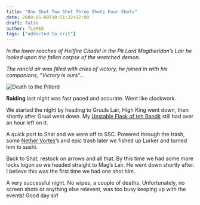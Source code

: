```yaml
---
title: "One Shot Two Shot Three Shots Four Shots"
date: 2008-05-09T10:51:22+12:00
draft: false
author: fLaMEd
tags: ["addicted to crit"]
---
```


*In the lower reaches of Hellfire Citadel in the Pit Lord  Magtheridon’s Lair he looked upon the fallen corpse of the wretched  demon.* 

*The rancid air was filled with cries of victory, he joined in with his companions, “Victory is ours”…*

 ![Death to the Pitlord](https://web.archive.org/web/20081014205941im_/http://critaddict.shadyacres.co.nz/assets/posts/magtheridon.jpg)
 
 **Raiding** last night was fast paced and accurate. Went like clockwork.

We started the night by heading to Gruuls Lair, High King went down, then shortly after Gruul went down. My [Unstable Flask of teh Bandit](https://web.archive.org/web/20081014205941/http://www.wowhead.com/?item=32599) still had over an hour left on it.

A quick port to Shat and we were off to SSC. Powered through the trash, some [Nether Vortex](https://web.archive.org/web/20081014205941/http://www.wowhead.com/?item=30183)’s and epic trash later we fished up Lurker and turned him to sushi.

Back to Shat, restock on arrows and all that. By this time we had  some more locks logon so we headed straight to Mag’s Lair. He went down  shortly after. I believe this was the first time we had one shot him.

A very successful night. No wipes, a couple of deaths. Unfortunately, no screen shots or anything else relevent, was too busy keeping up with the events! Good day sir!